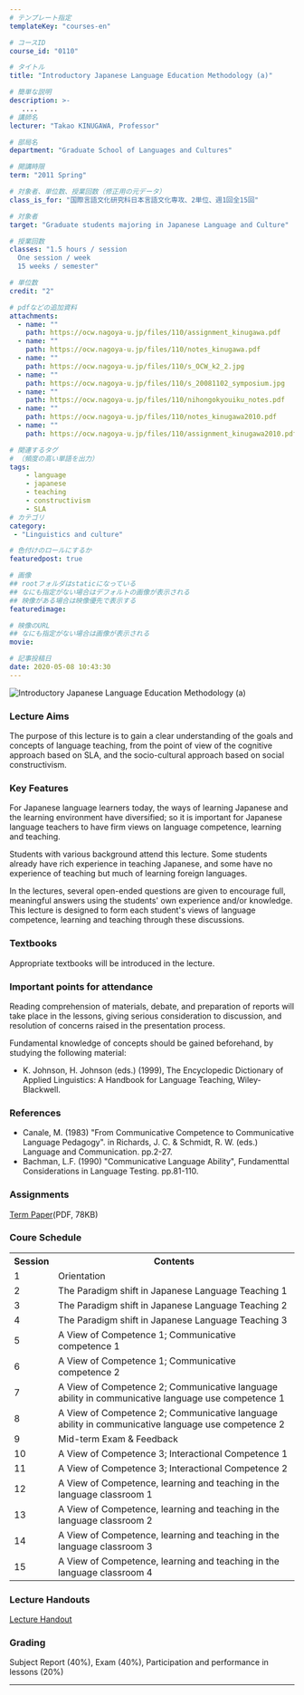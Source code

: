 ```yaml
---
# テンプレート指定
templateKey: "courses-en"

# コースID
course_id: "0110"

# タイトル
title: "Introductory Japanese Language Education Methodology (a)"

# 簡単な説明
description: >-
   ....
# 講師名
lecturer: "Takao KINUGAWA, Professor"

# 部局名
department: "Graduate School of Languages and Cultures"

# 開講時限
term: "2011	Spring"

# 対象者、単位数、授業回数（修正用の元データ）
class_is_for: "国際言語文化研究科日本言語文化専攻、2単位、週1回全15回"

# 対象者
target: "Graduate students majoring in Japanese Language and Culture"

# 授業回数
classes: "1.5 hours / session
  One session / week
  15 weeks / semester"

# 単位数
credit: "2"

# pdfなどの追加資料
attachments:
  - name: "" 
    path: https://ocw.nagoya-u.jp/files/110/assignment_kinugawa.pdf
  - name: "" 
    path: https://ocw.nagoya-u.jp/files/110/notes_kinugawa.pdf
  - name: "" 
    path: https://ocw.nagoya-u.jp/files/110/s_OCW_k2_2.jpg
  - name: "" 
    path: https://ocw.nagoya-u.jp/files/110/s_20081102_symposium.jpg
  - name: "" 
    path: https://ocw.nagoya-u.jp/files/110/nihongokyouiku_notes.pdf
  - name: "" 
    path: https://ocw.nagoya-u.jp/files/110/notes_kinugawa2010.pdf
  - name: "" 
    path: https://ocw.nagoya-u.jp/files/110/assignment_kinugawa2010.pdf

# 関連するタグ
# （頻度の高い単語を出力）
tags:
    - language
    - japanese
    - teaching
    - constructivism
    - SLA
# カテゴリ
category:
 - "Linguistics and culture"

# 色付けのロールにするか
featuredpost: true

# 画像
## rootフォルダはstaticになっている
## なにも指定がない場合はデフォルトの画像が表示される
## 映像がある場合は映像優先で表示する
featuredimage:

# 映像のURL
## なにも指定がない場合は画像が表示される
movie: 

# 記事投稿日
date: 2020-05-08 10:43:30
---
```


![Introductory Japanese Language Education Methodology (a)](https://ocw.nagoya-u.jp/files/110/s_20081102_symposium.jpg)

### Lecture Aims

The purpose of this lecture is to gain a clear understanding of the goals and concepts of language teaching, from the point of view of the cognitive approach based on SLA, and the socio-cultural approach based on social constructivism.

### Key Features

For Japanese language learners today, the ways of learning Japanese and the learning environment have diversified; so it is important for Japanese language teachers to have firm views on language competence, learning and teaching.

Students with various background attend this lecture. Some students already have rich experience in teaching Japanese, and some have no experience of teaching but much of learning foreign languages.

In the lectures, several open-ended questions are given to encourage full, meaningful answers using the students' own experience and/or knowledge. This lecture is designed to form each student's views of language competence, learning and teaching through these discussions.

### Textbooks

Appropriate textbooks will be introduced in the lecture.

### Important points for attendance

Reading comprehension of materials, debate, and preparation of reports will take place in the lessons, giving serious consideration to discussion, and resolution of concerns raised in the presentation process.

Fundamental knowledge of concepts should be gained beforehand, by studying the following material:

- K. Johnson, H. Johnson (eds.) (1999), <span class="i">The Encyclopedic Dictionary of Applied Linguistics: A Handbook for Language Teaching</span>, Wiley-Blackwell. </ul>

### References

- Canale, M. (1983) "From Communicative Competence to Communicative Language Pedagogy". in Richards, J. C. & Schmidt, R. W. (eds.) <span class="i">Language and Communication</span>. pp.2-27.
- Bachman, L.F. (1990) "Communicative Language Ability", <span class="i">Fundamenttal Considerations in Language Testing</span>. pp.81-110. </ul>

### Assignments

[Term Paper](https://ocw.nagoya-u.jp/files/110/assignment_kinugawa2010.pdf)(PDF, 78KB)

<h3>Coure Schedule</h3>
<table class="basic" width="455">
<tr>
<th width="20" class="center">Session</th>
<th width="435" class="center">Contents</th>
</tr>
<tr>
<td width="20" class="center">1</td>
<td width="435">Orientation
</td>
</tr>
<tr>
<td width="20" class="center">2</td>
<td width="435">The Paradigm shift in Japanese Language Teaching 1
</td>
</tr>
<tr>
<td width="20" class="center">3</td>
<td width="435">The Paradigm shift in Japanese Language Teaching 2</td>
</tr>
<tr>
<td width="20" class="center">4</td>
<td width="435">The Paradigm shift in Japanese Language Teaching 3</td>
</tr>
<tr>
<td width="20" class="center">5</td>
<td width="435">A View of Competence 1; Communicative competence 1</td>
</tr>
<tr>
<td width="20" class="center">6</td>
<td width="435">A View of Competence 1; Communicative competence 2</td>
</tr>
<tr>
<td width="20" class="center">7</td>
<td width="435">A View of Competence 2; Communicative language ability in communicative language use  competence 1</td>
</tr>
<tr>
<td width="20" class="center">8</td>
<td width="435">A View of Competence 2; Communicative language ability in communicative language use  competence 2</td>
</tr>
<tr>
<td width="20" class="center">9</td>
<td width="435">Mid-term Exam & Feedback</td>
</tr>
<tr>
<td width="20" class="center">10</td>
<td width="435">A View of Competence 3; Interactional Competence 1</td>
</tr>
<tr>
<td width="20" class="center">11</td>
<td width="435">A View of Competence 3; Interactional Competence 2</td>
</tr>
<tr>
<td width="20" class="center">12</td>
<td width="435">A View of Competence, learning and teaching in the language classroom 1</td>
</tr>
<tr>
<td width="20" class="center">13</td>
<td width="435">A View of Competence, learning and teaching in the language classroom 2</td>
</tr>
<tr>
<td width="20" class="center">14</td>
<td width="435">A View of Competence, learning and teaching in the language classroom 3</td>
</tr>
<tr>
<td width="20" class="center">15</td>
<td width="435">A View of Competence, learning and teaching in the language classroom 4</td>
</tr>
</table>

### Lecture Handouts

[Lecture Handout](https://ocw.nagoya-u.jp/files/110/notes_kinugawa2010.pdf)

### Grading

Subject Report (40%), Exam (40%), Participation and performance in lessons (20%)

---
